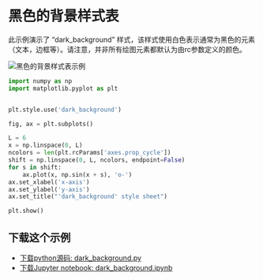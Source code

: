 # 黑色的背景样式表

此示例演示了 “dark_background” 样式，该样式使用白色表示通常为黑色的元素（文本，边框等）。请注意，并非所有绘图元素都默认为由rc参数定义的颜色。

![黑色的背景样式表示例](https://matplotlib.org/_images/sphx_glr_dark_background_001.png)

```python
import numpy as np
import matplotlib.pyplot as plt


plt.style.use('dark_background')

fig, ax = plt.subplots()

L = 6
x = np.linspace(0, L)
ncolors = len(plt.rcParams['axes.prop_cycle'])
shift = np.linspace(0, L, ncolors, endpoint=False)
for s in shift:
    ax.plot(x, np.sin(x + s), 'o-')
ax.set_xlabel('x-axis')
ax.set_ylabel('y-axis')
ax.set_title("'dark_background' style sheet")

plt.show()
```

## 下载这个示例
            
- [下载python源码: dark_background.py](https://matplotlib.org/_downloads/dark_background.py)
- [下载Jupyter notebook: dark_background.ipynb](https://matplotlib.org/_downloads/dark_background.ipynb)